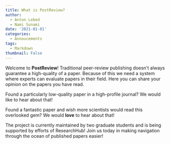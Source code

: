 ```yaml
---
title: What is PostReview?
author:
  - Anton Lebed
  - Nami Sunami
date: '2021-01-01'
categories:
  - Annoucements
tags:
  - Markdown
thumbnail: False
---
```


Welcome to **PostReview**!
Traditional peer-review publishing doesn't always guarantee a high-quality of a paper. Because of this we need a system where experts can evaluate papers in their field.
Here you can share your opinion on the papers you have read.

Found a particularly low-quality paper in a high-profile journal? We would like to hear about that!

Found a fantastic paper and wish more scientists would read this overlooked gem? We would **love** to hear about that!

The project is currently maintained by two graduate students and is being supported by efforts of ResearchHub!
Join us today in making navigation through the ocean of published papers easier!
